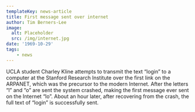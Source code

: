 ```yaml
---
templateKey: news-article
title: First message sent over internet
author: Tim Berners-Lee
image:
  alt: Placeholder
  src: /img/internet.jpg
date: '1969-10-29'
tags: 
    - news
---
```

UCLA student Charley Kline attempts to transmit the text “login” to a computer at the Stanford Research Institute over the first link on the ARPANET, which was the precursor to the modern Internet. After the letters “l” and “o” are sent the system crashed, making the first message ever sent on the Internet “lo”. About an hour later, after recovering from the crash, the full text of “login” is successfully sent.
